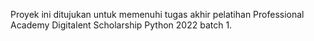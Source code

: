 Proyek ini ditujukan untuk memenuhi tugas akhir pelatihan Professional Academy Digitalent Scholarship Python 2022 batch 1.
